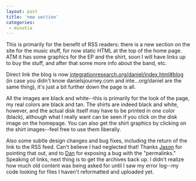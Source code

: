 ```yaml
---
layout: post
title: 'new section'
categories:
 - minutia
---
```



This is primarily for the benefit of RSS readers: there is a new section on the site for the music stuff, for now static HTML at the top of the home page. ATM it has some graphics for the EP and the shirt, soon I will have links up to buy the stuff, and after that some more info about the band, etc.



Direct link the blog is now <a href="http://www.integrationresearch.org/daniel/index.html#blog">integrationresearch.org/daniel/index.html#blog</a> (in case you didn't know danielsjourney.com and inte...org/daniel are the same thing), it's just a bit further down the page is all.



All the images are black and white--this is primarily for the look of the page, my real colors are black and tan. The shirts are indeed black and white, however, and the actual disk itself may have to be printed in one color (black), although what I really want can be seen if you click on the disk image on the homepage. You can also get the shirt graphics by clicking on the shirt images--feel free to use them liberally.



Also some subtle design changes and bug fixes, including the return of the link to the RSS feed. Can't believe I had neglected that! Thanks <a href="http://jasonbrome.com/blog/">Jason</a> for pointing that out, and to <a href="http://theyblinked.com/blog/">Dan</a> for exposing a bug with the "permalinks." Speaking of links, next thing is to get the archives back up. I didn't realize how much old content was being asked for until I saw my error log--my code looking for files I haven't reformatted and uploaded yet.
